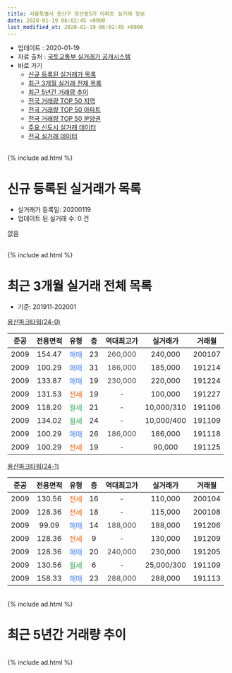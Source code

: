 ```yaml
---
title: 서울특별시 용산구 용산동5가 아파트 실거래 정보
date: 2020-01-19 06:02:45 +0900
last_modified_at: 2020-01-19 06:02:45 +0900
---
```


* 업데이트 : 2020-01-19
* 자료 출처 : [국토교통부 실거래가 공개시스템](http://rt.molit.go.kr)
* 바로 가기
    * [신규 등록된 실거래가 목록](#신규-등록된-실거래가-목록)
    * [최근 3개월 실거래 전체 목록](#최근-3개월-실거래-전체-목록)
    * [최근 5년간 거래량 추이](#최근-5년간-거래량-추이)
    * [전국 거래량 TOP 50 지역](https://apt-info.github.io/apt-trade-info/최근-3개월-전국에서-가장-거래가-많이-발생한-지역)
    * [전국 거래량 TOP 50 아파트](https://apt-info.github.io/apt-trade-info/최근-3개월-전국에서-가장-거래가-많이-발생한-아파트)
    * [전국 거래량 TOP 50 분양권](https://apt-info.github.io/apt-trade-info/최근-3개월-전국에서-가장-거래가-많이-발생한-분양권)
    * [주요 신도시 실거래 데이터](https://apt-info.github.io/apt-trade-info/주요-신도시)
    * [전국 실거래 데이터](https://apt-info.github.io/apt-trade-info/전국)
<br>
{% include ad.html %}
<br>

# 신규 등록된 실거래가 목록
* 실거래가 등록일: 20200119
* 업데이트 된 실거래 수: 0 건

없음

<br>
{% include ad.html %}
<br>

# 최근 3개월 실거래 전체 목록
* 기준: 201911-202001


[용산파크타워(24-0)](https://search.naver.com/search.naver?query=%EC%84%9C%EC%9A%B8%ED%8A%B9%EB%B3%84%EC%8B%9C+%EC%9A%A9%EC%82%B0%EA%B5%AC+%EC%9A%A9%EC%82%B0%EB%8F%995%EA%B0%80+%EC%9A%A9%EC%82%B0%ED%8C%8C%ED%81%AC%ED%83%80%EC%9B%8C%2824-0%29)

|준공|전용면적|유형|층|역대최고가|실거래가|거래월|
|:---:|:---:|:---:|:---:|:---:|:---:|:---:|
|2009|154.47|<span style="color:#4285f3">매매</span>|23|<span style="color:#444444">260,000</span>|240,000|200107|
|2009|100.29|<span style="color:#4285f3">매매</span>|31|<span style="color:#444444">186,000</span>|185,000|191214|
|2009|133.87|<span style="color:#4285f3">매매</span>|19|<span style="color:#444444">230,000</span>|220,000|191224|
|2009|131.53|<span style="color:#ff5a00">전세</span>|19|<span style="color:#444444">-</span>|100,000|191227|
|2009|118.20|<span style="color:#34a853">월세</span>|21|<span style="color:#444444">-</span>|10,000/310|191106|
|2009|134.02|<span style="color:#34a853">월세</span>|24|<span style="color:#444444">-</span>|10,000/400|191109|
|2009|100.29|<span style="color:#4285f3">매매</span>|26|<span style="color:#444444">186,000</span>|186,000|191118|
|2009|100.29|<span style="color:#ff5a00">전세</span>|19|<span style="color:#444444">-</span>|90,000|191125|

[용산파크타워(24-1)](https://search.naver.com/search.naver?query=%EC%84%9C%EC%9A%B8%ED%8A%B9%EB%B3%84%EC%8B%9C+%EC%9A%A9%EC%82%B0%EA%B5%AC+%EC%9A%A9%EC%82%B0%EB%8F%995%EA%B0%80+%EC%9A%A9%EC%82%B0%ED%8C%8C%ED%81%AC%ED%83%80%EC%9B%8C%2824-1%29)

|준공|전용면적|유형|층|역대최고가|실거래가|거래월|
|:---:|:---:|:---:|:---:|:---:|:---:|:---:|
|2009|130.56|<span style="color:#ff5a00">전세</span>|16|<span style="color:#444444">-</span>|110,000|200104|
|2009|128.36|<span style="color:#ff5a00">전세</span>|18|<span style="color:#444444">-</span>|115,000|200108|
|2009|99.09|<span style="color:#4285f3">매매</span>|14|<span style="color:#444444">188,000</span>|188,000|191206|
|2009|128.36|<span style="color:#ff5a00">전세</span>|9|<span style="color:#444444">-</span>|130,000|191209|
|2009|128.36|<span style="color:#4285f3">매매</span>|20|<span style="color:#444444">240,000</span>|230,000|191205|
|2009|130.56|<span style="color:#34a853">월세</span>|6|<span style="color:#444444">-</span>|25,000/300|191109|
|2009|158.33|<span style="color:#4285f3">매매</span>|23|<span style="color:#444444">288,000</span>|288,000|191113|


<br>
{% include ad.html %}
<br>

# 최근 5년간 거래량 추이


<div style="width:100%;">
    <canvas id="deal_progress" height="200"></canvas>
</div>

<script>
new Chart(document.getElementById("deal_progress"), {
    type: 'line',
    data: {
        labels: ['201501','201502','201503','201504','201505','201506','201507','201508','201509','201510','201511','201512','201601','201602','201603','201604','201605','201606','201607','201608','201609','201610','201611','201612','201701','201702','201703','201704','201705','201706','201707','201708','201709','201710','201711','201712','201801','201802','201803','201804','201805','201806','201807','201808','201809','201810','201811','201812','201901','201902','201903','201904','201905','201906','201907','201908','201909','201910','201911','201912','202001'],
        datasets: [{
            label: '매매',
            pointRadius: 1,
            data: [3, 2, 4, 1, 2, 2, 4, 5, 1, 8, 1, 1, 0, 3, 3, 5, 6, 6, 5, 7, 6, 8, 0, 3, 0, 1, 2, 4, 5, 9, 17, 1, 0, 1, 2, 8, 30, 3, 8, 2, 4, 2, 7, 12, 1, 1, 2, 0, 0, 0, 0, 1, 2, 7, 1, 0, 2, 3, 2, 4, 1],
            borderColor: "rgba(255, 201, 14, 1)",
            backgroundColor: "rgba(255, 201, 14, 0.5)",
            fill: false,
            lineTension: 0
        },{
            label: '전월세',
            pointRadius: 1,
            data: [6, 5, 5, 3, 4, 3, 0, 1, 3, 2, 2, 1, 3, 3, 4, 3, 1, 9, 3, 7, 3, 5, 3, 11, 5, 8, 7, 11, 6, 6, 6, 2, 1, 3, 3, 8, 4, 3, 6, 6, 6, 4, 5, 4, 5, 5, 4, 3, 1, 4, 7, 0, 3, 4, 3, 2, 1, 3, 4, 2, 2],
            borderColor: "rgba(0, 141, 185, 1)",
            backgroundColor: "rgba(0, 141, 185, 0.5)",
            fill: false,
            lineTension: 0
        }
        ]
    },
    options: {
        responsive: true,
        title: {
            display: false
        },
        tooltips: {
            mode: 'index',
            intersect: false
        },
        hover: {
            mode: 'nearest',
            intersect: true
        },
        scales: {
            xAxes: [{
                display: true,
                scaleLabel: {
                    display: true,
                    labelString: '년/월'
                }
            }],
            yAxes: [{
                display: true,
                ticks: {
                    suggestedMin: 0,
                },
                scaleLabel: {
                    display: true,
                    labelString: '실거래 수'
                }
            }]
        }
    }
});

</script>


<br>
{% include ad.html %}
<br>

